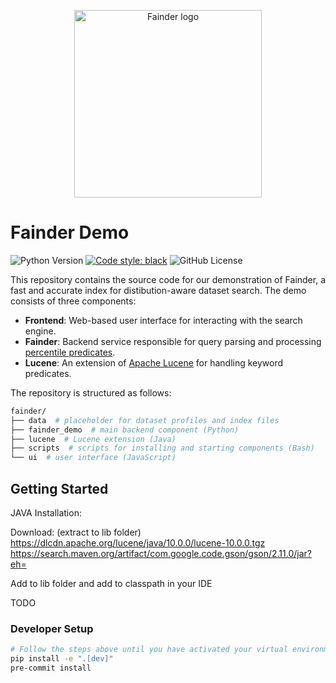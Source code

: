 <p align="center">
  <picture>
    <img alt="Fainder logo" src="https://github.com/user-attachments/assets/41686649-f1c1-4b60-824e-80c322c5da85" width="300">
  </picture>
</p>

# Fainder Demo

![Python Version](https://img.shields.io/python/required-version-toml?tomlFilePath=https%3A%2F%2Fraw.githubusercontent.com%2Flbhm%2Ffainder-demo%2Fmain%2Fpyproject.toml)
[![Code style: black](https://img.shields.io/badge/code%20style-black-000000.svg)](https://github.com/psf/black)
![GitHub License](https://img.shields.io/github/license/lbhm/fainder-demo)

This repository contains the source code for our demonstration of Fainder, a fast and accurate
index for distibution-aware dataset search. The demo consists of three components:

- **Frontend**: Web-based user interface for interacting with the search engine.
- **Fainder**: Backend service responsible for query parsing and processing [percentile predicates](https://doi.org/10.14778/3681954.3681999).
- **Lucene**: An extension of [Apache Lucene](https://lucene.apache.org/) for handling keyword predicates.

The repository is structured as follows:

```bash
fainder/
├── data  # placeholder for dataset profiles and index files
├── fainder_demo  # main backend component (Python)
├── lucene  # Lucene extension (Java)
├── scripts  # scripts for installing and starting components (Bash)
└── ui  # user interface (JavaScript)
```

## Getting Started

JAVA Installation:

Download: (extract to lib folder)
https://dlcdn.apache.org/lucene/java/10.0.0/lucene-10.0.0.tgz
https://search.maven.org/artifact/com.google.code.gson/gson/2.11.0/jar?eh=

Add to lib folder and add to classpath in your IDE

TODO

### Developer Setup

```bash
# Follow the steps above until you have activated your virtual environment
pip install -e ".[dev]"
pre-commit install
```
